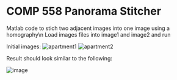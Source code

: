 # COMP 558 Panorama Stitcher
Matlab code to stich two adjacent images into one image using a homography\n
Load images files into image1 and image2 and run

Initial images:
![apartment1](https://user-images.githubusercontent.com/55453135/114257213-39da2180-998c-11eb-8dc0-8c84088e1fa1.JPG)
![apartment2](https://user-images.githubusercontent.com/55453135/114257217-3c3c7b80-998c-11eb-8c0c-e7d842737e6a.JPG)

Result should look similar to the following:

![image](https://user-images.githubusercontent.com/55453135/114257235-71e16480-998c-11eb-9c9f-86804e1d1f80.png)

